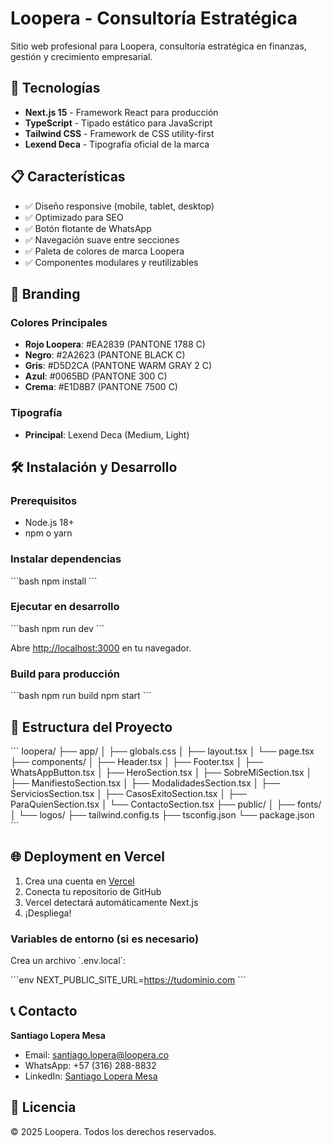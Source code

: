 # Loopera - Consultoría Estratégica

Sitio web profesional para Loopera, consultoría estratégica en finanzas, gestión y crecimiento empresarial.

## 🚀 Tecnologías

- **Next.js 15** - Framework React para producción
- **TypeScript** - Tipado estático para JavaScript
- **Tailwind CSS** - Framework de CSS utility-first
- **Lexend Deca** - Tipografía oficial de la marca

## 📋 Características

- ✅ Diseño responsive (mobile, tablet, desktop)
- ✅ Optimizado para SEO
- ✅ Botón flotante de WhatsApp
- ✅ Navegación suave entre secciones
- ✅ Paleta de colores de marca Loopera
- ✅ Componentes modulares y reutilizables

## 🎨 Branding

### Colores Principales
- **Rojo Loopera**: #EA2839 (PANTONE 1788 C)
- **Negro**: #2A2623 (PANTONE BLACK C)
- **Gris**: #D5D2CA (PANTONE WARM GRAY 2 C)
- **Azul**: #0065BD (PANTONE 300 C)
- **Crema**: #E1D8B7 (PANTONE 7500 C)

### Tipografía
- **Principal**: Lexend Deca (Medium, Light)

## 🛠️ Instalación y Desarrollo

### Prerequisitos
- Node.js 18+
- npm o yarn

### Instalar dependencias

\`\`\`bash
npm install
\`\`\`

### Ejecutar en desarrollo

\`\`\`bash
npm run dev
\`\`\`

Abre [http://localhost:3000](http://localhost:3000) en tu navegador.

### Build para producción

\`\`\`bash
npm run build
npm start
\`\`\`

## 📁 Estructura del Proyecto

\`\`\`
loopera/
├── app/
│   ├── globals.css
│   ├── layout.tsx
│   └── page.tsx
├── components/
│   ├── Header.tsx
│   ├── Footer.tsx
│   ├── WhatsAppButton.tsx
│   ├── HeroSection.tsx
│   ├── SobreMiSection.tsx
│   ├── ManifiestoSection.tsx
│   ├── ModalidadesSection.tsx
│   ├── ServiciosSection.tsx
│   ├── CasosExitoSection.tsx
│   ├── ParaQuienSection.tsx
│   └── ContactoSection.tsx
├── public/
│   ├── fonts/
│   └── logos/
├── tailwind.config.ts
├── tsconfig.json
└── package.json
\`\`\`

## 🌐 Deployment en Vercel

1. Crea una cuenta en [Vercel](https://vercel.com)
2. Conecta tu repositorio de GitHub
3. Vercel detectará automáticamente Next.js
4. ¡Despliega!

### Variables de entorno (si es necesario)
Crea un archivo \`.env.local\`:

\`\`\`env
NEXT_PUBLIC_SITE_URL=https://tudominio.com
\`\`\`

## 📞 Contacto

**Santiago Lopera Mesa**
- Email: santiago.lopera@loopera.co
- WhatsApp: +57 (316) 288-8832
- LinkedIn: [Santiago Lopera Mesa](https://www.linkedin.com/in/santiago-lopera-mesa)

## 📄 Licencia

© 2025 Loopera. Todos los derechos reservados.
